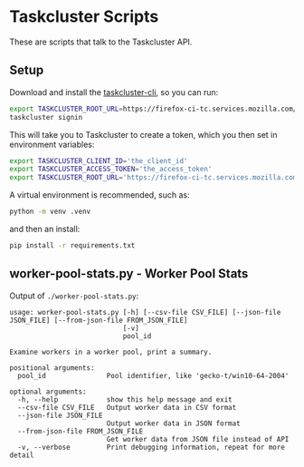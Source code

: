 # Taskcluster Scripts

These are scripts that talk to the Taskcluster API.

## Setup

Download and install the [taskcluster-cli](https://github.com/taskcluster/taskcluster/tree/main/clients/client-shell#readme), so you can run:

```bash
export TASKCLUSTER_ROOT_URL=https://firefox-ci-tc.services.mozilla.com/
taskcluster signin
```

This will take you to Taskcluster to create a token, which you then set in
environment variables:

```bash
export TASKCLUSTER_CLIENT_ID='the_client_id'
export TASKCLUSTER_ACCESS_TOKEN='the_access_token'
export TASKCLUSTER_ROOT_URL='https://firefox-ci-tc.services.mozilla.com/'
```

A virtual environment is recommended, such as:

```bash
python -m venv .venv
```

and then an install:

```bash
pip install -r requirements.txt
```

## worker-pool-stats.py - Worker Pool Stats

Output of ``./worker-pool-stats.py``:

```
usage: worker-pool-stats.py [-h] [--csv-file CSV_FILE] [--json-file JSON_FILE] [--from-json-file FROM_JSON_FILE]
                            [-v]
                            pool_id

Examine workers in a worker pool, print a summary.

positional arguments:
  pool_id               Pool identifier, like 'gecko-t/win10-64-2004'

optional arguments:
  -h, --help            show this help message and exit
  --csv-file CSV_FILE   Output worker data in CSV format
  --json-file JSON_FILE
                        Output worker data in JSON format
  --from-json-file FROM_JSON_FILE
                        Get worker data from JSON file instead of API
  -v, --verbose         Print debugging information, repeat for more detail
```
